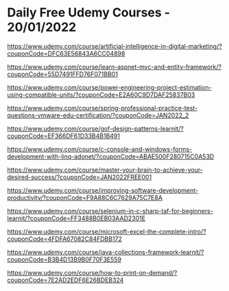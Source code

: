 # Daily Free Udemy Courses - 20/01/2022

https://www.udemy.com/course/artificial-intelligence-in-digital-marketing/?couponCode=DFC63E56843A6CC04898
https://www.udemy.com/course/learn-aspnet-mvc-and-entity-framework/?couponCode=55D7491FFD76F071BB01
https://www.udemy.com/course/power-engineering-project-estimation-using-compatible-units/?couponCode=E2A60C9D7DAF25837B03
https://www.udemy.com/course/spring-professional-practice-test-questions-vmware-edu-certification/?couponCode=JAN2022_2
https://www.udemy.com/course/gof-design-patterns-learnit/?couponCode=EF366DF61D33B4B1B491
https://www.udemy.com/course/c-console-and-windows-forms-development-with-linq-adonet/?couponCode=ABAE500F280715C0A53D
https://www.udemy.com/course/master-your-brain-to-achieve-your-desired-success/?couponCode=JAN2022FREE001
https://www.udemy.com/course/improving-software-development-productivity/?couponCode=F9A88C6C7629A75C7E8A
https://www.udemy.com/course/selenium-in-c-sharp-taf-for-beginners-learnit/?couponCode=FF3488B0EB03AAD2301E
https://www.udemy.com/course/microsoft-excel-the-complete-intro/?couponCode=4FDFA67082C84FDBB172
https://www.udemy.com/course/java-collections-framework-learnit/?couponCode=B3B4D13B9B0F70F3E559
https://www.udemy.com/course/how-to-print-on-demand/?couponCode=7E2AD2EDF6E26BDEB324
